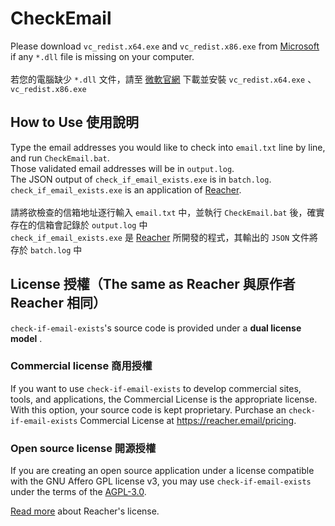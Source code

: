 # CheckEmail
Please download  `vc_redist.x64.exe` and `vc_redist.x86.exe` from [Microsoft](https://www.microsoft.com/en-us/download/details.aspx?id=52685) if any `*.dll` file is missing on your computer.\
 \
若您的電腦缺少 `*.dll` 文件，請至 [微軟官網](https://www.microsoft.com/zh-tw/download/details.aspx?id=52685) 下載並安裝 `vc_redist.x64.exe` 、 `vc_redist.x86.exe`

## How to Use 使用說明
Type the email addresses you would like to check into `email.txt` line by line, and run `CheckEmail.bat`.\
Those validated email addresses will be in `output.log`.\
The JSON output of `check_if_email_exists.exe` is in `batch.log`.\
`check_if_email_exists.exe` is an application of [Reacher](https://github.com/reacherhq/check-if-email-exists).\
 \
請將欲檢查的信箱地址逐行輸入 `email.txt` 中，並執行 `CheckEmail.bat` 後，確實存在的信箱會記錄於 `output.log` 中\
`check_if_email_exists.exe` 是 [Reacher](https://github.com/reacherhq/check-if-email-exists) 所開發的程式，其輸出的 `JSON` 文件將存於 `batch.log` 中

## License 授權（The same as Reacher 與原作者 Reacher 相同）

`check-if-email-exists`'s source code is provided under a **dual license model** .

### Commercial license 商用授權

If you want to use `check-if-email-exists` to develop commercial sites, tools, and applications, the Commercial License is the appropriate license. With this option, your source code is kept proprietary. Purchase an `check-if-email-exists` Commercial License at https://reacher.email/pricing.

### Open source license 開源授權

If you are creating an open source application under a license compatible with the GNU Affero GPL license v3, you may use `check-if-email-exists` under the terms of the [AGPL-3.0](./LICENSE.AGPL).

[Read more](https://help.reacher.email/reacher-licenses) about Reacher's license.
